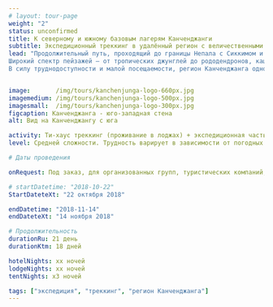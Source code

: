 ```yaml
---
# layout: tour-page
weight: "2"
status: unconfirmed
title: К северному и южному базовым лагерям Канченджанги 
subtitle: Экспедиционный треккинг в удалённый регион с величественными видами и сохранившимся этносом горных народов
lead: "Продолжительный путь, проходящий до границы Непала с Сиккимом и Тибетом. Маршрут проходит к северной стороне Канченджанги, третьей по высоте вершины в мире, а затем, через цепь перевалов подходит к восьмитысячнику с южной стороны открывая впечатляющие виды на юго-западную сторону Канченджанги.
Широкий спектр пейзажей – от тропических джунглей до рододендронов, каштановых и дубовых лесов затем сменяется альпийской высокогорной зоной. 
В силу труднодоступности и малой посещаемости, регион Канченджанга одно из мест, где хорошо сохранилась древняя культура и уклад жизни горный народов: от Раи и Лимбус до тибетских буддийских деревень."


image:       /img/tours/kanchenjunga-logo-660px.jpg
imagemedium: /img/tours/kanchenjunga-logo-500px.jpg
imagesmall:  /img/tours/kanchenjunga-logo-300px.jpg
figcaption: Канченджанга - юго-западная стена
alt: Вид на Канченджангу с юга

activity: Ти-хаус треккинг (проживание в лоджах) + экспедиционная часть (проживание в палатках).  
level: Cредней сложности. Трудность варирует в зависимости от погодных условий. Доступно физически здоровым людям, в хорошей физической форме.

# Даты проведения

onRequest: Под заказ, для организованных групп, туристических компаний, клубов.

# startDatetime: "2018-10-22"
StartDateteXt: "22 октября 2018"

endDatetime: "2018-11-14"
endDateteXt: "14 ноября 2018"

# Продолжительность
durationRu: 21 день
durationKtm: 18 дней

hotelNights: xx ночей
lodgeNights: xx ночей
tentNights: x3 ночей

tags: ["экспедиция", "треккинг", "регион Канченджанга"]
---
```


